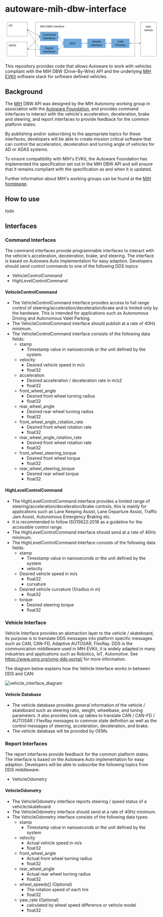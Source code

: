 # autoware-mih-dbw-interface

![dbw_api_architecture](./docs/media/dbw_api_architecture.png)

This repository provides code that allows Autoware to work with vehicles compliant with the MIH DBW (Drive-By-Wire) API and the underlying [MIH EVKit](https://developer.mih-ev.org/) software stack for software defined vehicles.

## Background

The [MIH](https://www.mih-ev.org/) DBW API was designed by the MIH Autonomy working group in association with the [Autoware Foundation](https://www.autoware.org/), and provides command interfaces to interact with the vehicle's acceleration, deceleration, brake and steering, and report interfaces to provide feedback for the common platform states. 

By publishing and/or subscribing to the appropriate topics for these interfaces, developers will be able to create mission critical software that can control the acceleration, deceleration and turning angle of vehicles for AD or ADAS systems.

To ensure compatibility with MIH's EVKit, the Autoware Foundation has implemented the specification set out in the MIH DBW API and will ensure that it remains compliant with the specification as and when it is updated. 

Further information about MIH's working groups can be found at the [MIH homepage](https://www.mih-ev.org/en/groups/?page_name=WorkingGroups).


## How to use

todo

## Interfaces

### Command Interfaces

The command interfaces provide programmable interfaces to interact with the vehicle's acceleration, deceleration, brake, and steering. The interface is based on Autoware.Auto implementation for easy adaption. Developers should send control commands to one of the following DDS topics:
- VehicleControlCommand
- HighLevelControlCommand

#### VehicleControlCommand
- The VehicleControlCommand interface provides access to full range control of steering/acceleration/deceleration/brake and is limited only by the hardware. This is intended for applications such as Autonomous Driving and Autonomous Valet Parking.
- The VehicleControlCommand interface should publish at a rate of 40Hz minimum.
- The VehicleControlCommand interface consists of the following data fields:
  - stamp
    - Timestamp value in nanoseconds or the unit defined by the system.
  - velocity
    - Desired vehicle speed in m/s
    - float32
  - acceleration
    - Desired acceleration / deceleration rate in m/s2
    - float32
  - front_wheel_angle
    - Desired front wheel turning radius
    - float32
  - rear_wheel_angle
    - Desired rear wheel turning radius
    - float32
  - front_wheel_angle_rotation_rate
    - Desired front wheel rotation rate
    - float32
  - rear_wheel_angle_rotation_rate
    - Desired front wheel rotation rate 
    - float32
  - front_wheel_steering_torque
    - Desired front wheel torque
    - float32
  - rear_wheel_steering_torque
    - Desired rear wheel torque
    - float32


#### HighLevelControlCommand
- The HighLevelControlCommand interface provides a limited range of steering/acceleration/deceleration/brake controls, this is mainly for applications such as Lane Keeping Assist, Lane Departure Assist, Traffic Jam Assist, Autonomous Emergency Braking etc.
- It is recommended to follow ISO15622:2018 as a guideline for the accessible control range.
- The HighLevelControlCommand interface should send at a rate of 40Hz minimum.
- The HighLevelControlCommand interface consists of the following data fields:
  - stamp
    - Timestamp value in nanoseconds or the unit defined by the system
    - velocity
  - Desired vehicle speed in m/s
    - float32
    - curvature
  - Desired vehicle curvature (1/radius in m)
    - float32
  - torque
    - Desired steering torque
    - float32


### Vehicle Interface

Vehicle Interface provides an abstraction layer to the vehicle / skateboard, its purpose is to translate DDS messages into platform specific messages such as CAN, CAN-FD, Adaptive AUTOSAR, FlexRay. DDS is the communication middleware used in MIH EVKit, it is widely adapted in many industries and applications such as Robotics, IoT, Automotive. See https://www.omg.org/omg-dds-portal/ for more information.

The diagram below explains how the Vehicle Interface works in between DDS and CAN:

![vehicle_interface_diagram](./docs/media/vehicle_interface_diagram.png)

#### Vehicle Database
- The vehicle database provides general information of the vehicle / skateboard such as steering ratio, weight, wheelbase, and tuning parameters. It also provides look up tables to translate CAN / CAN-FD / AUTOSAR / FlexRay messages to common state definition as well as the control messages of steering, acceleration, deceleration, and brake.
- The vehicle database will be provided by OEMs.


### Report Interfaces

The report interfaces provide feedback for the common platform states. The interface is based on the Autoware.Auto implementation for easy adaption. Developers will be able to subscribe the following topics from DDS middleware:
- VehicleOdometry

#### VehicleOdometry
- The VehicleOdometry interface reports steering / speed status of a vehicle/skateboard.
- The VehicleOdometry interface should send at a rate of 40Hz minimum.
- The VehicleOdometry interface consists of the following data types:
  - stamp
    - Timestamp value in nanoseconds or the unit defined by the system
  - velocity
    - Actual vehicle speed in m/s
    - float32
  - front_wheel_angle
    - Actual front wheel turning radius
    - float32
  - rear_wheel_angle
    - Actual rear wheel turning radius
    - float32
  - wheel_speeds[] (Optional)
    - The rotation speed of each tire
    - float32
  - yaw_rate (Optional)
    - calculated by wheel speed difference or vehicle model
    - float32
